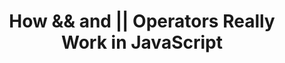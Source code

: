 ---
title: 'How && and || Operators Really Work in JavaScript'
description: 'How && and || Operators Really Work in JavaScript'
published: '2020-04-07T12:00Z'
modified: '2020-04-07T12:00Z'
thumbnail: './images/javascript-import-module-drawback-cover-3.png'
slug: javascript-and-or-logical-operators
tags: ['javascript']
recommended: ['javascript-modules-best-practices', 'javascript-utility-libraries']
type: post
commentsThreadId: javascript-and-or-logical-operators
---